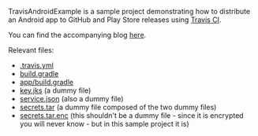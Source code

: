TravisAndroidExample is a sample project demonstrating how to distribute an Android app to GitHub and Play Store releases using [Travis CI](https://travis-ci.com/).

You can find the accompanying blog [here](https://jfenn.me/blog/2018-11-14-Continuous-Integration).

Relevant files: 

- [.travis.yml](./.travis.yml)
- [build.gradle](./build.gradle)
- [app/build.gradle](./app/build.gradle)
- [key.jks](./key.jks) (a dummy file)
- [service.json](./service.json) (also a dummy file)
- [secrets.tar](./secrets.tar) (a dummy file composed of the two dummy files)
- [secrets.tar.enc](./secrets.tar.enc) (this shouldn't be a dummy file - since it is encrypted you will never know - but in this sample project it is)
